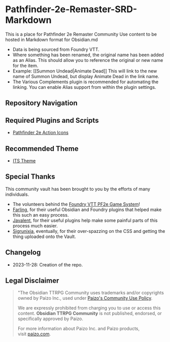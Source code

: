# Pathfinder-2e-Remaster-SRD-Markdown
This is a place for Pathfinder 2e Remaster Community Use content to be hosted in Markdown format for Obsidian.md
- Data is being sourced from Foundry VTT.
- Where something has been renamed, the original name has been added as an Alias. This should allow you to reference the original or new name for the item.
 - Example: [[Summon Undead|Animate Dead]] This will link to the new name of Summon Undead, but display Animate Dead in the link name. 
 - The Various Complements plugin is recommended for automating the linking. You can enable Alias support from within the plugin settings.  

## Repository Navigation

## Required Plugins and Scripts
- [Pathfinder 2e Action Icons](obsidian://show-plugin?id=pf2-action-icons)

## Recommended Theme
- [ITS Theme](https://github.com/SlRvb/Obsidian--ITS-Theme)

## Special Thanks
This community vault has been brought to you by the efforts of many individuals. 

- The volunteers behind the [Foundry VTT PF2e Game System](https://foundryvtt.com/packages/pf2e)!
- [Farling](https://github.com/farling42), for their useful Obsidian and Foundry plugins that helped make this such an easy process. 
- [Javalent](https://github.com/valentine195), for their useful plugins help make some painful parts of 
  this process much easier. 
- [Sigrunixia](https://github.com/sigrunixia), eventually, for their over-spazzing on the CSS and getting the thing uploaded onto the Vault.

## Changelog

- 2023-11-28: Creation of the repo. 

## Legal Disclaimer

> "The Obsidian TTRPG Community uses trademarks and/or copyrights owned by Paizo Inc., used under [Paizo's Community Use Policy](http://paizo.com/communityuse). 
>
> We are expressly prohibited from charging you to use or access this content. __Obsidian TTRPG Community__ is not published, endorsed, or specifically approved by Paizo. 
>
> For more information about Paizo Inc. and Paizo products, visit [paizo.com](http://paizo.com/).
